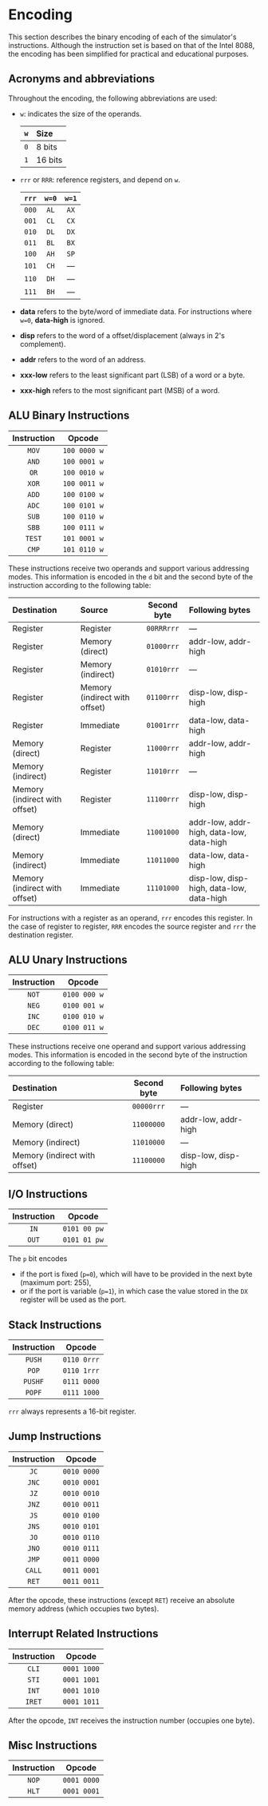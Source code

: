 # Encoding

This section describes the binary encoding of each of the simulator's instructions. Although the instruction set is based on that of the Intel 8088, the encoding has been simplified for practical and educational purposes.

## Acronyms and abbreviations

Throughout the encoding, the following abbreviations are used:

- `w`: indicates the size of the operands.

  | `w` | Size    |
  | :-: | :------ |
  | `0` | 8 bits  |
  | `1` | 16 bits |

- `rrr` or `RRR`: reference registers, and depend on `w`.

  | `rrr` | `w=0` | `w=1` |
  | :---: | :---: | :---: |
  | `000` | `AL`  | `AX`  |
  | `001` | `CL`  | `CX`  |
  | `010` | `DL`  | `DX`  |
  | `011` | `BL`  | `BX`  |
  | `100` | `AH`  | `SP`  |
  | `101` | `CH`  |   —   |
  | `110` | `DH`  |   —   |
  | `111` | `BH`  |   —   |

- **data** refers to the byte/word of immediate data. For instructions where `w=0`, **data-high** is ignored.
- **disp** refers to the word of a offset/displacement (always in 2's complement).
- **addr** refers to the word of an address.
- **xxx-low** refers to the least significant part (LSB) of a word or a byte.
- **xxx-high** refers to the most significant part (MSB) of a word.

## ALU Binary Instructions

| Instruction |    Opcode    |
| :---------: | :----------: |
|    `MOV`    | `100 0000 w` |
|    `AND`    | `100 0001 w` |
|    `OR`     | `100 0010 w` |
|    `XOR`    | `100 0011 w` |
|    `ADD`    | `100 0100 w` |
|    `ADC`    | `100 0101 w` |
|    `SUB`    | `100 0110 w` |
|    `SBB`    | `100 0111 w` |
|   `TEST`    | `101 0001 w` |
|    `CMP`    | `101 0110 w` |

These instructions receive two operands and support various addressing modes. This information is encoded in the `d` bit and the second byte of the instruction according to the following table:

| Destination                   | Source                        | Second byte | Following bytes                          |
| :---------------------------- | :---------------------------- | :---------: | :--------------------------------------- |
| Register                      | Register                      | `00RRRrrr`  | —                                        |
| Register                      | Memory (direct)               | `01000rrr`  | addr-low, addr-high                      |
| Register                      | Memory (indirect)             | `01010rrr`  | —                                        |
| Register                      | Memory (indirect with offset) | `01100rrr`  | disp-low, disp-high                      |
| Register                      | Immediate                     | `01001rrr`  | data-low, data-high                      |
| Memory (direct)               | Register                      | `11000rrr`  | addr-low, addr-high                      |
| Memory (indirect)             | Register                      | `11010rrr`  | —                                        |
| Memory (indirect with offset) | Register                      | `11100rrr`  | disp-low, disp-high                      |
| Memory (direct)               | Immediate                     | `11001000`  | addr-low, addr-high, data-low, data-high |
| Memory (indirect)             | Immediate                     | `11011000`  | data-low, data-high                      |
| Memory (indirect with offset) | Immediate                     | `11101000`  | disp-low, disp-high, data-low, data-high |

For instructions with a register as an operand, `rrr` encodes this register. In the case of register to register, `RRR` encodes the source register and `rrr` the destination register.

## ALU Unary Instructions

| Instruction |    Opcode    |
| :---------: | :----------: |
|    `NOT`    | `0100 000 w` |
|    `NEG`    | `0100 001 w` |
|    `INC`    | `0100 010 w` |
|    `DEC`    | `0100 011 w` |

These instructions receive one operand and support various addressing modes. This information is encoded in the second byte of the instruction according to the following table:

| Destination                   | Second byte | Following bytes     |
| :---------------------------- | :---------: | :------------------ |
| Register                      | `00000rrr`  | —                   |
| Memory (direct)               | `11000000`  | addr-low, addr-high |
| Memory (indirect)             | `11010000`  | —                   |
| Memory (indirect with offset) | `11100000`  | disp-low, disp-high |

## I/O Instructions

| Instruction |    Opcode    |
| :---------: | :----------: |
|    `IN`     | `0101 00 pw` |
|    `OUT`    | `0101 01 pw` |

The `p` bit encodes

- if the port is fixed (`p=0`), which will have to be provided in the next byte (maximum port: 255),
- or if the port is variable (`p=1`), in which case the value stored in the `DX` register will be used as the port.

## Stack Instructions

| Instruction |   Opcode    |
| :---------: | :---------: |
|   `PUSH`    | `0110 0rrr` |
|    `POP`    | `0110 1rrr` |
|   `PUSHF`   | `0111 0000` |
|   `POPF`    | `0111 1000` |

`rrr` always represents a 16-bit register.

## Jump Instructions

| Instruction |   Opcode    |
| :---------: | :---------: |
|    `JC`     | `0010 0000` |
|    `JNC`    | `0010 0001` |
|    `JZ`     | `0010 0010` |
|    `JNZ`    | `0010 0011` |
|    `JS`     | `0010 0100` |
|    `JNS`    | `0010 0101` |
|    `JO`     | `0010 0110` |
|    `JNO`    | `0010 0111` |
|    `JMP`    | `0011 0000` |
|   `CALL`    | `0011 0001` |
|    `RET`    | `0011 0011` |

After the opcode, these instructions (except `RET`) receive an absolute memory address (which occupies two bytes).

## Interrupt Related Instructions

| Instruction |   Opcode    |
| :---------: | :---------: |
|    `CLI`    | `0001 1000` |
|    `STI`    | `0001 1001` |
|    `INT`    | `0001 1010` |
|   `IRET`    | `0001 1011` |

After the opcode, `INT` receives the instruction number (occupies one byte).

## Misc Instructions

| Instruction |   Opcode    |
| :---------: | :---------: |
|    `NOP`    | `0001 0000` |
|    `HLT`    | `0001 0001` |
